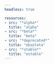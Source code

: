 ```yaml
---
headless: true

resources:
- src: "*alpha*"
  title: "alpha"
- src: "*beta*"
  title: "beta"
- src: "*deprecated*"
  title: "obsoleta"
- src: "*stable*"
  title: "estable"
---
```

